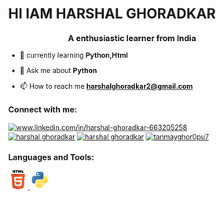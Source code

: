 <h1>HI IAM HARSHAL GHORADKAR</h1>
<h3 align="center">A enthusiastic learner from India</h3>

- 🌱 currently learning **Python,Html**

- 💬 Ask me about **Python**

- 📫 How to reach me **harshalghoradkar2@gmail.com**

<h3 align="left">Connect with me:</h3>
<p align="left">
<a href="https://linkedin.com/in/www.linkedin.com/in/harshal-ghoradkar-663205258" target="blank"><img align="center" src="https://raw.githubusercontent.com/rahuldkjain/github-profile-readme-generator/master/src/images/icons/Social/linked-in-alt.svg" alt="www.linkedin.com/in/harshal-ghoradkar-663205258" height="30" width="40" /></a>
<a href="https://www.hackerrank.com/harshal ghoradkar" target="blank"><img align="center" src="https://raw.githubusercontent.com/rahuldkjain/github-profile-readme-generator/master/src/images/icons/Social/hackerrank.svg" alt="harshal ghoradkar" height="30" width="40" /></a>
<a href="https://www.leetcode.com/harshal ghoradkar" target="blank"><img align="center" src="https://raw.githubusercontent.com/rahuldkjain/github-profile-readme-generator/master/src/images/icons/Social/leet-code.svg" alt="harshal ghoradkar" height="30" width="40" /></a>
<a href="https://auth.geeksforgeeks.org/user/tanmayghor0pu7" target="blank"><img align="center" src="https://raw.githubusercontent.com/rahuldkjain/github-profile-readme-generator/master/src/images/icons/Social/geeks-for-geeks.svg" alt="tanmayghor0pu7" height="30" width="40" /></a>
</p>

<h3 align="left">Languages and Tools:</h3>
<p align="left"> <a href="https://www.w3.org/html/" target="_blank" rel="noreferrer"> <img src="https://raw.githubusercontent.com/devicons/devicon/master/icons/html5/html5-original-wordmark.svg" alt="html5" width="40" height="40"/> </a> <a href="https://www.python.org" target="_blank" rel="noreferrer"> <img src="https://raw.githubusercontent.com/devicons/devicon/master/icons/python/python-original.svg" alt="python" width="40" height="40"/> </a> </p>
